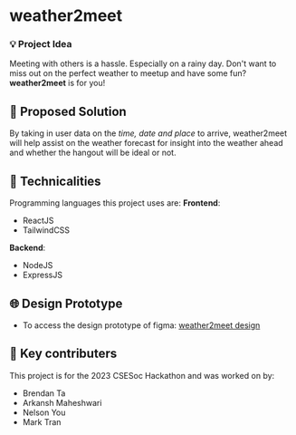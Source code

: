 # weather2meet

### 💡 Project Idea
Meeting with others is a hassle. Especially on a rainy day. Don't want to miss out on the perfect weather to meetup and have some fun? **weather2meet** is for you!

## 🧩 Proposed Solution
By taking in user data on the _time, date and place_ to arrive, weather2meet will help assist on the weather forecast for insight into the weather ahead and whether the hangout will be ideal or not.

## 🎒 Technicalities
Programming languages this project uses are:
**Frontend**:
* ReactJS
* TailwindCSS

**Backend**:
* NodeJS
* ExpressJS

## 🌐 Design Prototype
* To access the design prototype of figma: [weather2meet design](https://www.figma.com/file/tkzpEBDZpzxwltTnFK7t23/2023-CSESoc-Hackathon?type=design&node-id=0%3A1&mode=design&t=ZlNZFlaEdEpc5Rfo-1)

## 🔑 Key contributers
This project is for the 2023 CSESoc Hackathon and was worked on by:
* Brendan Ta
* Arkansh Maheshwari
* Nelson You
* Mark Tran